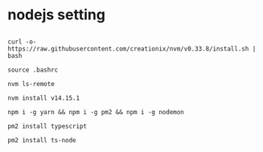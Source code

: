 # nodejs setting

## 
````
curl -o- https://raw.githubusercontent.com/creationix/nvm/v0.33.8/install.sh | bash
````

````
source .bashrc
````

````
nvm ls-remote
````

````
nvm install v14.15.1
````

````
npm i -g yarn && npm i -g pm2 && npm i -g nodemon
````

````
pm2 install typescript
````

````
pm2 install ts-node
````

